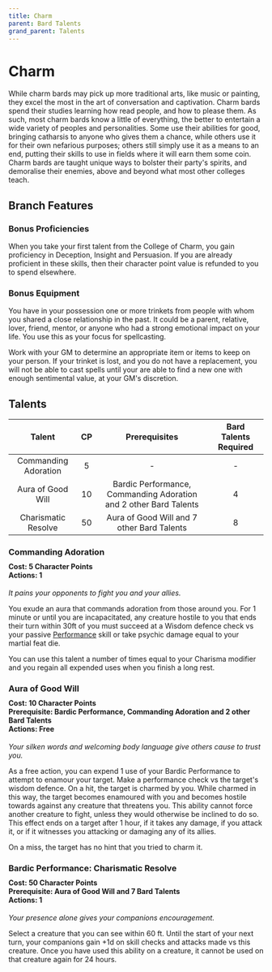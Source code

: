 ```yaml
---
title: Charm
parent: Bard Talents
grand_parent: Talents
---
```


# Charm
While charm bards may pick up more traditional arts, like music or painting, they excel the most in the art of conversation and captivation. Charm bards spend their studies learning how read people, and how to please them. As such, most charm bards know a little of everything, the better to entertain a wide variety of peoples and personalities. Some use their abilities for good, bringing catharsis to anyone who gives them a chance, while others use it for their own nefarious purposes; others still simply use it as a means to an end, putting their skills to use in fields where it will earn them some coin. Charm bards are taught unique ways to bolster their party's spirits, and demoralise their enemies, above and beyond what most other colleges teach.

## Branch Features

### Bonus Proficiencies
When you take your first talent from the College of Charm, you gain proficiency in Deception, Insight and Persuasion. If you are already proficient in these skills, then their character point value is refunded to you to spend elsewhere.

### Bonus Equipment
You have in your possession one or more trinkets from people with whom you shared a close relationship in the past. It could be a parent, relative, lover, friend, mentor, or anyone who had a strong emotional impact on your life. You use this as your focus for spellcasting.

Work with your GM to determine an appropriate item or items to keep on your person. If your trinket is lost, and you do not have a replacement, you will not be able to cast spells until your are able to find a new one with enough sentimental value, at your GM's discretion.

## Talents

| Talent | CP | Prerequisites | Bard Talents Required |
|:------:|:--:|:-------------:|:---------------------:|
| Commanding Adoration | 5  | - | - |
| Aura of Good Will    | 10 | Bardic Performance, Commanding Adoration and 2 other Bard Talents | 4 |
| Charismatic Resolve  | 50 | Aura of Good Will and 7 other Bard Talents | 8 |

### Commanding Adoration

<div style="margin-top:-10px;"></div>

#### **Cost:** 5 Character Points<br>**Actions:** 1
*It pains your opponents to fight you and your allies.*

You exude an aura that commands adoration from those around you. For 1 minute or until you are incapacitated, any creature hostile to you that ends their turn within 30ft of you must succeed at a Wisdom defence check vs your passive [Performance](https://stormchaserroleplaying.com/stormchaserRPG/Skills/Performance/) skill or take psychic damage equal to your martial feat die.

You can use this talent a number of times equal to your Charisma modifier and you regain all expended uses when you finish a long rest.

### Aura of Good Will

<div style="margin-top:-10px;"></div>

#### **Cost:** 10 Character Points<br>**Prerequisite:** Bardic Performance, Commanding Adoration and 2 other Bard Talents<br>**Actions:** Free
*Your silken words and welcoming body language give others cause to trust you.*

As a free action, you can expend 1 use of your Bardic Performance to attempt to enamour your target. Make a performance check vs the target's wisdom defence. On a hit, the target is charmed by you. While charmed in this way, the target becomes enamoured with you and becomes hostile towards against any creature that threatens you. This ability cannot force another creature to fight, unless they would otherwise be inclined to do so. This effect ends on a target after 1 hour, if it takes any damage, if you attack it, or if it witnesses you attacking or damaging any of its allies.

On a miss, the target has no hint that you tried to charm it.

### Bardic Performance: Charismatic Resolve

<div style="margin-top:-10px;"></div>

#### **Cost:** 50 Character Points<br>**Prerequisite:** Aura of Good Will and 7 Bard Talents<br>**Actions:** 1
*Your presence alone gives your companions encouragement.*

Select a creature that you can see within 60 ft. Until the start of your next turn, your companions gain +1d on skill checks and attacks made vs this creature. Once you have used this ability on a creature, it cannot be used on that creature again for 24 hours.

